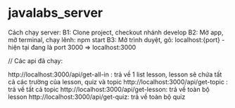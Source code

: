 # javalabs_server
Cách chạy server:
B1: Clone project, checkout nhánh develop
B2: Mở app, mở terminal, chạy lênh: npm start
B3: Mở trình duyệt, gõ: localhost:{port}  - hiện tại đang là port 3000 => localhost:3000


// Các api đã chạy:

http://localhost:3000/api/get-all-in : trả về 1 list lesson, lesson sẽ chứa tất cả các trường của lesson, quiz và topic
http://localhost:3000/api/get-topic : trả về tất cả topic
http://localhost:3000/api/get-lesson: trả về toàn bộ lesson
http://localhost:3000/api/get-quiz: trả về toàn bộ quiz

